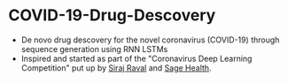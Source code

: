 # COVID-19-Drug-Descovery

+ De novo drug descovery for the novel coronavirus (COVID-19) through sequence generation using RNN LSTMs 
+ Inspired and started as part of the "Coronavirus Deep Learning Competition" put up by [Siraj Raval](https://www.twitter.com/sirajraval) and [Sage Health](https://www.sage-health.org/).